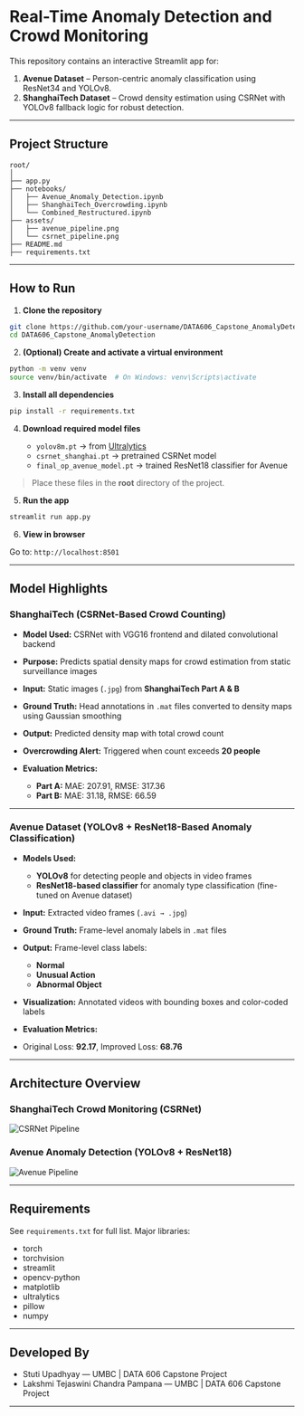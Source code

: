 # Real-Time Anomaly Detection and Crowd Monitoring

This repository contains an interactive Streamlit app for:

1. **Avenue Dataset** – Person-centric anomaly classification using ResNet34 and YOLOv8.
2. **ShanghaiTech Dataset** – Crowd density estimation using CSRNet with YOLOv8 fallback logic for robust detection.

---

## Project Structure

```
root/
│
├── app.py
├── notebooks/
│   ├── Avenue_Anomaly_Detection.ipynb
│   ├── ShanghaiTech_Overcrowding.ipynb
│   └── Combined_Restructured.ipynb
├── assets/
│   ├── avenue_pipeline.png
│   └── csrnet_pipeline.png
├── README.md
├── requirements.txt
```

---

## How to Run

1. **Clone the repository**

```bash
git clone https://github.com/your-username/DATA606_Capstone_AnomalyDetection.git
cd DATA606_Capstone_AnomalyDetection
```

2. **(Optional) Create and activate a virtual environment**

```bash
python -m venv venv
source venv/bin/activate  # On Windows: venv\Scripts\activate
```

3. **Install all dependencies**

```bash
pip install -r requirements.txt
```

4. **Download required model files**

   * `yolov8m.pt` → from [Ultralytics](https://github.com/ultralytics/ultralytics#models)
   * `csrnet_shanghai.pt` → pretrained CSRNet model
   * `final_op_avenue_model.pt` → trained ResNet18 classifier for Avenue

> Place these files in the **root** directory of the project.

5. **Run the app**

```bash
streamlit run app.py
```

6. **View in browser**

Go to: `http://localhost:8501`

---

## Model Highlights

### ShanghaiTech (CSRNet-Based Crowd Counting)

* **Model Used:** CSRNet with VGG16 frontend and dilated convolutional backend
* **Purpose:** Predicts spatial density maps for crowd estimation from static surveillance images
* **Input:** Static images (`.jpg`) from **ShanghaiTech Part A & B**
* **Ground Truth:** Head annotations in `.mat` files converted to density maps using Gaussian smoothing
* **Output:** Predicted density map with total crowd count
* **Overcrowding Alert:** Triggered when count exceeds **20 people**
* **Evaluation Metrics:**

  * **Part A:** MAE: 207.91, RMSE: 317.36
  * **Part B:** MAE: 31.18, RMSE: 66.59

---

### Avenue Dataset (YOLOv8 + ResNet18-Based Anomaly Classification)

* **Models Used:**

  * **YOLOv8** for detecting people and objects in video frames
  * **ResNet18-based classifier** for anomaly type classification (fine-tuned on Avenue dataset)
* **Input:** Extracted video frames (`.avi → .jpg`)
* **Ground Truth:** Frame-level anomaly labels in `.mat` files
* **Output:** Frame-level class labels:

  * **Normal**
  * **Unusual Action**
  * **Abnormal Object**
* **Visualization:** Annotated videos with bounding boxes and color-coded labels
* **Evaluation Metrics:**
* Original Loss: **92.17**, Improved Loss: **68.76**

---

## Architecture Overview

### ShanghaiTech Crowd Monitoring (CSRNet)

![CSRNet Pipeline](assets/diagram-shanghaitech.png)

### Avenue Anomaly Detection (YOLOv8 + ResNet18)

![Avenue Pipeline](assets/diagram-avenue.png)

---

## Requirements

See `requirements.txt` for full list. Major libraries:

* torch
* torchvision
* streamlit
* opencv-python
* matplotlib
* ultralytics
* pillow
* numpy

---

## Developed By

- Stuti Upadhyay — UMBC | DATA 606 Capstone Project
- Lakshmi Tejaswini Chandra Pampana — UMBC | DATA 606 Capstone Project

---
